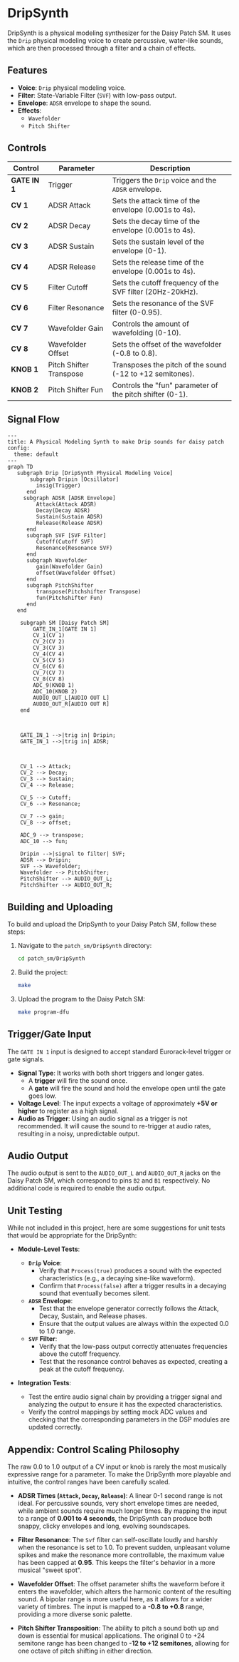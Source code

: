 # DripSynth

DripSynth is a physical modeling synthesizer for the Daisy Patch SM. It uses the `Drip` physical modeling voice to create percussive, water-like sounds, which are then processed through a filter and a chain of effects.

## Features

*   **Voice**: `Drip` physical modeling voice.
*   **Filter**: State-Variable Filter (`SVF`) with low-pass output.
*   **Envelope**: `ADSR` envelope to shape the sound.
*   **Effects**:
    *   `Wavefolder`
    *   `Pitch Shifter`

## Controls

| Control         | Parameter              | Description                                      |
| --------------- | ---------------------- | ------------------------------------------------ |
| **GATE IN 1**   | Trigger                | Triggers the `Drip` voice and the `ADSR` envelope. |
| **CV 1**        | ADSR Attack            | Sets the attack time of the envelope (0.001s to 4s).            |
| **CV 2**        | ADSR Decay             | Sets the decay time of the envelope (0.001s to 4s).             |
| **CV 3**        | ADSR Sustain           | Sets the sustain level of the envelope (0-1).          |
| **CV 4**        | ADSR Release           | Sets the release time of the envelope (0.001s to 4s).           |
| **CV 5**        | Filter Cutoff          | Sets the cutoff frequency of the SVF filter (20Hz-20kHz).     |
| **CV 6**        | Filter Resonance       | Sets the resonance of the SVF filter (0-0.95).            |
| **CV 7**        | Wavefolder Gain        | Controls the amount of wavefolding (0-10).              |
| **CV 8**        | Wavefolder Offset      | Sets the offset of the wavefolder (-0.8 to 0.8).               |
| **KNOB 1**      | Pitch Shifter Transpose| Transposes the pitch of the sound (-12 to +12 semitones).               |
| **KNOB 2**      | Pitch Shifter Fun      | Controls the "fun" parameter of the pitch shifter (0-1).|

## Signal Flow

```mermaid
---
title: A Physical Modeling Synth to make Drip sounds for daisy patch
config:
  theme: default
---
graph TD
   subgraph Drip [DripSynth Physical Modeling Voice]
       subgraph Dripin [Ocsillator]
         insig(Trigger)
      end
     subgraph ADSR [ADSR Envelope]
         Attack(Attack ADSR)
         Decay(Decay ADSR)
         Sustain(Sustain ADSR)
         Release(Release ADSR)
      end
      subgraph SVF [SVF Filter]
         Cutoff(Cutoff SVF)
         Resonance(Resonance SVF)
      end
      subgraph Wavefolder
         gain(Wavefolder Gain)
         offset(Wavefolder Offset)
      end
      subgraph PitchShifter
         transpose(Pitchshifter Transpose)
         fun(Pitchshifter Fun)
      end
   end

    subgraph SM [Daisy Patch SM]
        GATE_IN_1[GATE IN 1]
        CV_1(CV 1)
        CV_2(CV 2)
        CV_3(CV 3)
        CV_4(CV 4)
        CV_5(CV 5)
        CV_6(CV 6)
        CV_7(CV 7)
        CV_8(CV 8)
        ADC_9(KNOB 1)
        ADC_10(KNOB 2)
        AUDIO_OUT_L[AUDIO OUT L]
        AUDIO_OUT_R[AUDIO OUT R]
    end



    GATE_IN_1 -->|trig in| Dripin;
    GATE_IN_1 -->|trig in| ADSR;



    CV_1 --> Attack;
    CV_2 --> Decay;
    CV_3 --> Sustain;
    CV_4 --> Release;

    CV_5 --> Cutoff;
    CV_6 --> Resonance;

    CV_7 --> gain;
    CV_8 --> offset;

    ADC_9 --> transpose;
    ADC_10 --> fun;

    Dripin -->|signal to filter| SVF;
    ADSR --> Dripin;
    SVF --> Wavefolder;
    Wavefolder --> PitchShifter;
    PitchShifter --> AUDIO_OUT_L;
    PitchShifter --> AUDIO_OUT_R;
```

## Building and Uploading

To build and upload the DripSynth to your Daisy Patch SM, follow these steps:

1.  Navigate to the `patch_sm/DripSynth` directory:
    ```bash
    cd patch_sm/DripSynth
    ```

2.  Build the project:
    ```bash
    make
    ```

3.  Upload the program to the Daisy Patch SM:
    ```bash
    make program-dfu
    ```

## Trigger/Gate Input

The `GATE IN 1` input is designed to accept standard Eurorack-level trigger or gate signals.

*   **Signal Type**: It works with both short triggers and longer gates.
    *   A **trigger** will fire the sound once.
    *   A **gate** will fire the sound and hold the envelope open until the gate goes low.
*   **Voltage Level**: The input expects a voltage of approximately **+5V or higher** to register as a high signal.
*   **Audio as Trigger**: Using an audio signal as a trigger is not recommended. It will cause the sound to re-trigger at audio rates, resulting in a noisy, unpredictable output.

## Audio Output

The audio output is sent to the `AUDIO_OUT_L` and `AUDIO_OUT_R` jacks on the Daisy Patch SM, which correspond to pins `B2` and `B1` respectively. No additional code is required to enable the audio output.

## Unit Testing

While not included in this project, here are some suggestions for unit tests that would be appropriate for the DripSynth:

*   **Module-Level Tests**:
    *   **`Drip` Voice**:
        *   Verify that `Process(true)` produces a sound with the expected characteristics (e.g., a decaying sine-like waveform).
        *   Confirm that `Process(false)` after a trigger results in a decaying sound that eventually becomes silent.
    *   **`ADSR` Envelope**:
        *   Test that the envelope generator correctly follows the Attack, Decay, Sustain, and Release phases.
        *   Ensure that the output values are always within the expected 0.0 to 1.0 range.
    *   **`SVF` Filter**:
        *   Verify that the low-pass output correctly attenuates frequencies above the cutoff frequency.
        *   Test that the resonance control behaves as expected, creating a peak at the cutoff frequency.

*   **Integration Tests**:
    *   Test the entire audio signal chain by providing a trigger signal and analyzing the output to ensure it has the expected characteristics.
    *   Verify the control mappings by setting mock ADC values and checking that the corresponding parameters in the DSP modules are updated correctly.

## Appendix: Control Scaling Philosophy

The raw 0.0 to 1.0 output of a CV input or knob is rarely the most musically expressive range for a parameter. To make the DripSynth more playable and intuitive, the control ranges have been carefully scaled.

*   **ADSR Times (`Attack`, `Decay`, `Release`)**: A linear 0-1 second range is not ideal. For percussive sounds, very short envelope times are needed, while ambient sounds require much longer times. By mapping the input to a range of **0.001 to 4 seconds**, the DripSynth can produce both snappy, clicky envelopes and long, evolving soundscapes.

*   **Filter Resonance**: The `Svf` filter can self-oscillate loudly and harshly when the resonance is set to 1.0. To prevent sudden, unpleasant volume spikes and make the resonance more controllable, the maximum value has been capped at **0.95**. This keeps the filter's behavior in a more musical "sweet spot".

*   **Wavefolder Offset**: The offset parameter shifts the waveform before it enters the wavefolder, which alters the harmonic content of the resulting sound. A bipolar range is more useful here, as it allows for a wider variety of timbres. The input is mapped to a **-0.8 to +0.8** range, providing a more diverse sonic palette.

*   **Pitch Shifter Transposition**: The ability to pitch a sound both up and down is essential for musical applications. The original 0 to +24 semitone range has been changed to **-12 to +12 semitones**, allowing for one octave of pitch shifting in either direction.